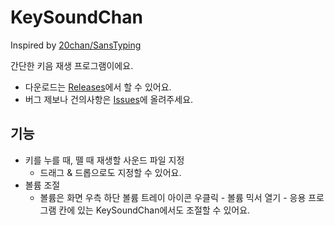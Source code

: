 # KeySoundChan

Inspired by [20chan/SansTyping](https://github.com/20chan/SansTyping)

간단한 키음 재생 프로그램이에요.

- 다운로드는 [Releases](https://github.com/reverince/KeySoundChan/releases)에서 할 수 있어요.
- 버그 제보나 건의사항은 [Issues](https://github.com/reverince/KeySoundChan/issues)에 올려주세요.

## 기능

- 키를 누를 때, 뗄 때 재생할 사운드 파일 지정
  - 드래그 & 드롭으로도 지정할 수 있어요.
- 볼륨 조절
  - 볼륨은 화면 우측 하단 볼륨 트레이 아이콘 우클릭 - 볼륨 믹서 열기 - 응용 프로그램 칸에 있는 KeySoundChan에서도 조절할 수 있어요.
